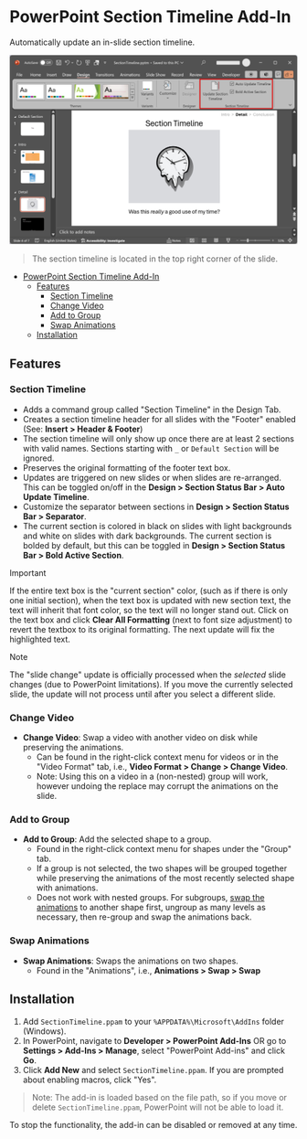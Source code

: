 # PowerPoint Section Timeline Add-In

Automatically update an in-slide section timeline.

![Slide Timeline Example](SectionTimelineExample.png)

> The section timeline is located in the top right corner of the slide.

- [PowerPoint Section Timeline Add-In](#powerpoint-section-timeline-add-in)
    - [Features](#features)
        - [Section Timeline](#section-timeline)
        - [Change Video](#change-video)
        - [Add to Group](#add-to-group)
        - [Swap Animations](#swap-animations)
    - [Installation](#installation)

## Features

### Section Timeline

- Adds a command group called "Section Timeline" in the Design Tab.
- Creates a section timeline header for all slides with the "Footer" enabled (See:
  **Insert > Header & Footer**)
- The section timeline will only show up once there are at least 2 sections with
  valid names. Sections starting with `_` or `Default Section` will be ignored.
- Preserves the original formatting of the footer text box.
- Updates are triggered on new slides or when slides are re-arranged. This can
  be toggled on/off in the **Design > Section Status Bar > Auto Update Timeline**.
- Customize the separator between sections in **Design > Section Status Bar > Separator**.
- The current section is colored in black on slides with light backgrounds and
  white on slides with dark backgrounds. The current section is bolded by
  default, but this can be toggled in **Design > Section Status Bar > Bold Active Section**.

> [!IMPORTANT]
>
> If the entire text box is the "current section" color, (such as if there is
> only one initial section), when the text box is updated with new section text,
> the text will inherit that font color, so the text will no longer stand out.
> Click on the text box and click **Clear All Formatting** (next to font size
> adjustment) to revert the textbox to its original formatting. The next update
> will fix the highlighted text.

> [!NOTE]
>
> The "slide change" update is officially processed when the *selected* slide
> changes (due to PowerPoint limitations). If you move the currently selected
> slide, the update will not process until after you select a different slide.

### Change Video

- **Change Video**: Swap a video with another video on disk while preserving the
  animations.
    - Can be found in the right-click context menu for videos or in the "Video
      Format" tab, i.e., **Video Format > Change > Change Video**.
    - Note: Using this on a video in a (non-nested) group will work, however
      undoing the replace may corrupt the animations on the slide.

### Add to Group

- **Add to Group**: Add the selected shape to a group.
    - Found in the right-click context menu for shapes under the "Group" tab.
    - If a group is not selected, the two shapes will be grouped together while
      preserving the animations of the most recently selected shape with animations.
    - Does not work with nested groups. For subgroups, [swap the animations](#swap-animations)
      to another shape first, ungroup as many levels as necessary, then re-group
      and swap the animations back.

### Swap Animations

- **Swap Animations**: Swaps the animations on two shapes.
    - Found in the "Animations", i.e., **Animations > Swap > Swap**

## Installation

1. Add `SectionTimeline.ppam` to your `%APPDATA%\Microsoft\AddIns` folder (Windows).
2. In PowerPoint, navigate to **Developer > PowerPoint Add-Ins** OR go to
   **Settings > Add-Ins > Manage**, select "PowerPoint Add-ins" and click
   **Go**.
3. Click **Add New** and select `SectionTimeline.ppam`. If you are prompted
   about enabling macros, click "Yes".

> Note: The add-in is loaded based on the file path, so if you move or delete
> `SectionTimeline.ppam`, PowerPoint will not be able to load it.

To stop the functionality, the add-in can be disabled or removed at any time.

